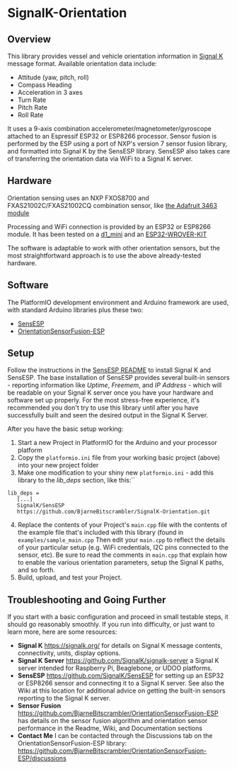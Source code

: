 # SignalK-Orientation

## Overview
This library provides vessel and vehicle orientation information in [Signal K](https://signalk.org/) message format. Available orientation data include:
* Attitude (yaw, pitch, roll)
* Compass Heading
* Acceleration in 3 axes
* Turn Rate
* Pitch Rate
* Roll Rate

It uses a 9-axis combination accelerometer/magnetometer/gyroscope attached to an Espressif ESP32 or ESP8266 processor. Sensor fusion is performed by the ESP using a port of NXP's version 7 sensor fusion library, and formatted into Signal K by the SensESP library. SensESP also takes care of transferring the orientation data via WiFi to a Signal K server.

## Hardware
Orientation sensing uses an NXP FXOS8700 and FXAS21002C/FXAS21002CQ combination sensor, like [the Adafruit 3463 module](https://www.adafruit.com/product/3463)

Processing and WiFi connection is provided by an ESP32 or ESP8266 module. It has been tested on a [d1_mini](https://www.wemos.cc/en/latest/d1/d1_mini.html) and an [ESP32-WROVER-KIT](https://www.digikey.ca/en/products/detail/espressif-systems/ESP-WROVER-KIT-VB/8544301)

The software is adaptable to work with other orientation sensors, but the most straightfortward approach is to use the above already-tested hardware.

## Software
The PlatformIO development environment and Arduino framework are used, with standard Arduino libraries plus these two:
* [SensESP](https://github.com/SignalK/SensESP)
* [OrientationSensorFusion-ESP](https://github.com/BjarneBitscrambler/OrientationSensorFusion-ESP)

## Setup
Follow the instructions in the [SensESP README](https://github.com/SignalK/SensESP) to install Signal K and SensESP. The base installation of SensESP provides several built-in sensors - reporting information like *Uptime*, *Freemem*, and *IP Address* - which will be readable on your Signal K server once you have your hardware and software set up properly. For the most stress-free experience, it's recommended you don't try to use this library until after you have successfully built and seen the desired output in the Signal K Server.

After you have the basic setup working:
1. Start a new Project in PlatformIO for the Arduino and your processor platform
2. Copy the `platformio.ini` file from your working basic project (above) into your new project folder
3. Make one modification to your shiny new `platformio.ini` - add this library to the *lib_deps* section, like this:``
```
lib_deps =
   [...]
   SignalK/SensESP
   https://github.com/BjarneBitscrambler/SignalK-Orientation.git
```
4. Replace the contents of your Project's `main.cpp` file with the contents of the example file that's included with this library (found in `examples/sample_main.cpp`  Then edit your `main.cpp` to reflect the details of your particular setup (e.g. WiFi credentials, I2C pins connected to the sensor, etc). Be sure to read the comments in `main.cpp` that explain how to enable the various orientation parameters, setup the Signal K paths, and so forth.
5. Build, upload, and test your Project.

## Troubleshooting and Going Further
If you start with a basic configuration and proceed in small testable steps, it should go reasonably smoothly. If you run into difficulty, or just want to learn more, here are some resources:
* **Signal K** https://signalk.org/ for details on Signal K message contents, connectivity, units, display options.
* **Signal K Server** https://github.com/SignalK/signalk-server a Signal K server intended for Raspberry Pi, Beaglebone, or UDOO platforms.
* **SensESP** https://github.com/SignalK/SensESP for setting up an ESP32 or ESP8266 sensor and connecting it to a Signal K server. See also the Wiki at this location for additional advice on getting the built-in sensors reporting to the Signal K server.
* **Sensor Fusion** https://github.com/BjarneBitscrambler/OrientationSensorFusion-ESP has details on the sensor fusion algorithm and orientation sensor performance in the Readme, Wiki, and Documentation sections
* **Contact Me** I can be contacted through the Discussions tab on the OrientationSensorFusion-ESP library: https://github.com/BjarneBitscrambler/OrientationSensorFusion-ESP/discussions

